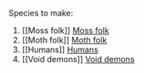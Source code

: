 Species to make:
1. [[Moss folk]] [Moss folk](https://github.com/astro-man2/Legends-of-the-Untold/blob/main/Moss%20folk.md)
2. [[Moth folk]] [Moth folk](https://github.com/astro-man2/Legends-of-the-Untold/blob/main/Moth%20folk.md)
3. [[Humans]] [Humans](https://github.com/astro-man2/Legends-of-the-Untold/blob/main/humans.md)
4. [[Void demons]] [Void demons](https://github.com/astro-man2/Legends-of-the-Untold/blob/main/Void%20demons.md)

